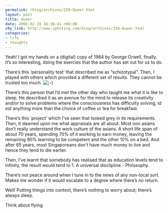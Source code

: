 ```yaml
--- 
permalink: /blog/archives/258-Queer.html
layout: post
title: Queer
date: 2006-02-19 16:36:41 +08:00
s9y_link: http://www.iphoting.com/blog/archives/258-Queer.html
categories: 
- life
- thoughts
---
```

<p class="whiteline"><p>Yeah! I got my hands on a (digital) copy of 1984 by George Orwell, finally. It&#8217;s so interesting, doing the exercies that the author has set out for us to do.</p>
</p><p class="whiteline"><p>There&#8217;s this &#8216;personality test&#8217; that described me as &#8220;schizotypal&#8221;. Then, I played with others which provided a different set of results. They cannot be trusted too much. <img src="http://static-s3.iphoting.com/blog/templates/default/img/emoticons/wink.png" alt=";-)" style="display: inline; vertical-align: bottom;" class="emoticon" /></p>
</p><p class="whiteline"><p>There&#8217;s this person that I&#8217;d met the other day who taught me what it is like to sleep. He described it as an avenue for the mind to release its creativity and/or to solve problems where the consciousness has difficulty solving, id est anything more than the choice of coffee or tea for breakfast.</p>
</p><p class="whiteline"><p>There&#8217;s this &#8216;project&#8217; which I&#8217;ve seen that looked grey in its requirements. Then, it dawned upon me what appraisals are all about. Most non asians don&#8217;t really understand the work culture of the asians. A short life span of about 70 years, spending 70% of it working to earn money, leaving the remaining 90% learning to be competent and the other 10% on a bed. And after 65 years, most Singaporeans don&#8217;t have much money to live and hence they tend to die earlier.</p>
</p><p class="whiteline"><p>Then, I&#8217;ve learnt that somebody has realised that as education levels tend to infinity, the result would tend to 1. A universal disclipline - Philosophy.</p>
</p><p class="whiteline"><p>There&#8217;s not peace around when I tune in to the news of any non-local sort. Makes me wonder if it would escalate to a degree where there&#8217;s no return.</p>
</p><p class="whiteline"><p>Well! Putting things into context, there&#8217;s nothing to worry about; there&#8217;s always sleep.</p>
</p><p class="break"><p>Think about flying.</p></p>
